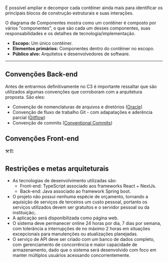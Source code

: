 É possível ampliar e decompor cada contêiner ainda mais para identificar os principais blocos de construção estruturais e suas interações.

O diagrama de Componentes mostra como um contêiner é composto por vários "componentes", o que são cada um desses componentes, suas responsabilidades e os detalhes de tecnologia/implementação.

* **Escopo:** Um único contêiner.
* **Elementos primários:** Componentes dentro do contêiner no escopo.
* **Público alvo:** Arquitetos e desenvolvedores de software.
****
## Convenções Back-end
Antes de entrarmos definitivamente no C3 é importante ressaltar que são utilizados algumas convenções que corroboram com a arquitetura proposta. São eles:
*  Convenção de nomenclaturas de arquivos e diretórios ([Oracle](https://www.oracle.com/java/technologies/javase/codeconventions-namingconventions.html))
*  Convenção de fluxo de trabalho Git - com adapatações e aderência parcial ([Gitflow](https://danielkummer.github.io/git-flow-cheatsheet/))
*  Convenção de commits ([Conventional Commits](https://www.conventionalcommits.org/pt-br/v1.0.0/))

## Convenções Front-end
⚒️🏗️

## Restrições e metas arquiteturais
* As tecnologias de desenvolvimento utilizadas são: 
  * Front-end: TypeScript associado aos frameworks React + NextJs.
  * Back-end: Java associado ao framework Spring boot.
* O projeto não possui nenhuma espécie de orçamento, tornando a aquisição de serviços de terceiros um custo pessoal, portanto os serviços utilizados devem ser gratuitos e o servidor pessoal ou da instituição;.
* A aplicação será disponibilizada como página web.
* O sistema deve permanecer online 24 horas por dia, 7 dias por semana, com tolerância a interrupções de no máximo 2 horas em situações excepcionais para manutenções ou atualizações planejadas.
* O serviço de API deve ser criado com um banco de dados completo, com gerenciamento de concorrência e maior capacidade de armazenamento, dado que o sistema será desenvolvido com foco em manter múltiplos usuários acessando concorrentemente.

